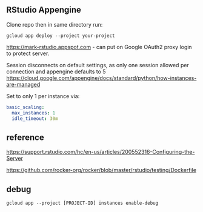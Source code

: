 ## RStudio Appengine

Clone repo then in same directory run:

```
gcloud app deploy --project your-project
```

https://mark-rstudio.appspot.com - can put on Google OAuth2 proxy login to protect server.

Session disconnects on default settings, as only one session allowed per connection and appengine defaults to 5
https://cloud.google.com/appengine/docs/standard/python/how-instances-are-managed

Set to only 1 per instance via:

```yaml
basic_scaling:
  max_instances: 1
  idle_timeout: 30m
```


## reference

https://support.rstudio.com/hc/en-us/articles/200552316-Configuring-the-Server

https://github.com/rocker-org/rocker/blob/master/rstudio/testing/Dockerfile

## debug

```
gcloud app --project [PROJECT-ID] instances enable-debug
```

